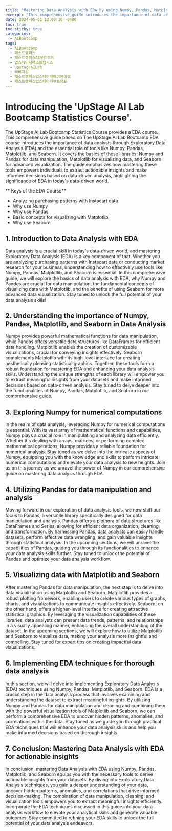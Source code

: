 ```yaml
---
title: "Mastering Data Analysis with EDA by using Numpy, Pandas, Matplotlib, and Seaborn: A Comprehensive Guide"
excerpt: "This comprehensive guide introduces the importance of data analysis through Exploratory Data Analysis (EDA) and the essential role of tools like Numpy, Pandas, Matplotlib, and Seaborn. It covers the basics of these libraries: Numpy and Pandas for data manipulation, Matplotlib for visualizing data, and Seaborn for advanced visualization. The guide emphasizes how mastering these tools empowers individuals to extract actionable insights and make informed decisions based on data-driven analysis, highlighting the significance of EDA in today's data-driven world."
date: 2024-05-01 12:00:10 -0400
toc: true
toc_sticky: true
categories:
  - AIBootcamp
tags:
  - AIBootcamp 
  - 패스트캠퍼스 
  - 패스트캠퍼스AI부트캠프 
  - 업스테이지패스트캠퍼스 
  - UpstageAILab 
  - 국비지원 
  - 패스트캠퍼스업스테이지에이아이랩 
  - 패스트캠퍼스업스테이지부트캠프
---
```


# Introducing the 'UpStage AI Lab Bootcamp Statistics Course'.

The UpStage AI Lab Bootcamp Statistics Course provides a EDA course.
This comprehensive guide based on The UpStage AI Lab Bootcamp EDA course introduces the importance of data analysis through Exploratory Data Analysis (EDA) and the essential role of tools like Numpy, Pandas, Matplotlib, and Seaborn. It covers the basics of these libraries: Numpy and Pandas for data manipulation, Matplotlib for visualizing data, and Seaborn for advanced visualization. The guide emphasizes how mastering these tools empowers individuals to extract actionable insights and make informed decisions based on data-driven analysis, highlighting the significance of EDA in today's data-driven world.

** Keys of the EDA Course**
- Analyzing purchasing patterns with Instacart data
- Why use Numpy
- Why use Pandas
- Basic concepts for visualizing with Matplotlib  
- Why use Seaborn

## 1. Introduction to Data Analysis with EDA
Data analysis is a crucial skill in today's data-driven world, and mastering Exploratory Data Analysis (EDA) is a key component of that. Whether you are analyzing purchasing patterns with Instacart data or conducting market research for your business, understanding how to effectively use tools like Numpy, Pandas, Matplotlib, and Seaborn is essential. In this comprehensive guide, we will explore the basics of data analysis with EDA, why Numpy and Pandas are crucial for data manipulation, the fundamental concepts of visualizing data with Matplotlib, and the benefits of using Seaborn for more advanced data visualization. Stay tuned to unlock the full potential of your data analysis skills!

## 2. Understanding the importance of Numpy, Pandas, Matplotlib, and Seaborn in Data Analysis
Numpy provides powerful mathematical functions for data manipulation, while Pandas offers versatile data structures like DataFrames for efficient data handling. Matplotlib enables the creation of customizable visualizations, crucial for conveying insights effectively. Seaborn complements Matplotlib with its high-level interface for creating aesthetically pleasing statistical graphics. Together, these tools form a robust foundation for mastering EDA and enhancing your data analysis skills. Understanding the unique strengths of each library will empower you to extract meaningful insights from your datasets and make informed decisions based on data-driven analysis. Stay tuned to delve deeper into the functionalities of Numpy, Pandas, Matplotlib, and Seaborn in our comprehensive guide.

## 3. Exploring Numpy for numerical computations
In the realm of data analysis, leveraging Numpy for numerical computations is essential. With its vast array of mathematical functions and capabilities, Numpy plays a crucial role in manipulating and analyzing data efficiently. Whether it's dealing with arrays, matrices, or performing complex mathematical operations, Numpy provides a reliable foundation for numerical analysis. Stay tuned as we delve into the intricate aspects of Numpy, equipping you with the knowledge and skills to perform intricate numerical computations and elevate your data analysis to new heights. Join us on this journey as we unravel the power of Numpy in our comprehensive guide on mastering data analysis through EDA.

## 4. Utilizing Pandas for data manipulation and analysis
Moving forward in our exploration of data analysis tools, we now shift our focus to Pandas, a versatile library specifically designed for data manipulation and analysis. Pandas offers a plethora of data structures like DataFrames and Series, allowing for efficient data organization, cleaning, and transformation. By harnessing Pandas, data analysts can easily handle datasets, perform effective data wrangling, and gain valuable insights through statistical analysis. In the upcoming sections, we will unravel the capabilities of Pandas, guiding you through its functionalities to enhance your data analysis skills further. Stay tuned to unlock the potential of Pandas and optimize your data analysis workflow.

## 5. Visualizing data with Matplotlib and Seaborn
After mastering Pandas for data manipulation, the next step is to delve into data visualization using Matplotlib and Seaborn. Matplotlib provides a robust plotting framework, enabling users to create various types of graphs, charts, and visualizations to communicate insights effectively. Seaborn, on the other hand, offers a higher-level interface for creating attractive statistical graphics. By leveraging the visualization capabilities of these libraries, data analysts can present data trends, patterns, and relationships in a visually appealing manner, enhancing the overall understanding of the dataset. In the upcoming sections, we will explore how to utilize Matplotlib and Seaborn to visualize data, making your analysis more insightful and compelling. Stay tuned for expert tips on creating impactful data visualizations.

## 6. Implementing EDA techniques for thorough data analysis
In this section, we will delve into implementing Exploratory Data Analysis (EDA) techniques using Numpy, Pandas, Matplotlib, and Seaborn. EDA is a crucial step in the data analysis process that involves examining and understanding the dataset to extract meaningful insights. By utilizing Numpy and Pandas for data manipulation and cleaning and combining them with the powerful visualization tools of Matplotlib and Seaborn, we can perform a comprehensive EDA to uncover hidden patterns, anomalies, and correlations within the data. Stay tuned as we guide you through practical EDA techniques that will enhance your data analysis skills and help you make informed decisions based on thorough insights.

## 7. Conclusion: Mastering Data Analysis with EDA for actionable insights
In conclusion, mastering Data Analysis with EDA using Numpy, Pandas, Matplotlib, and Seaborn equips you with the necessary tools to derive actionable insights from your datasets. By diving into Exploratory Data Analysis techniques, you gain a deeper understanding of your data, uncover hidden patterns, anomalies, and correlations that drive informed decision-making. The combination of data manipulation, cleaning, and visualization tools empowers you to extract meaningful insights efficiently. Incorporate the EDA techniques discussed in this guide into your data analysis workflow to elevate your analytical skills and generate valuable outcomes. Stay committed to refining your EDA skills to unlock the full potential of your data analysis endeavors.
